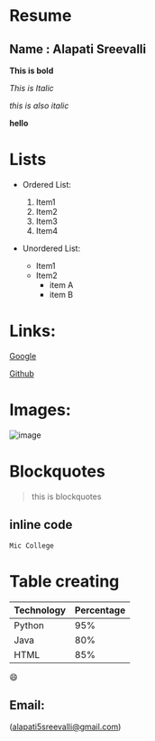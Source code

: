 # Resume

## Name : Alapati Sreevalli

**This is bold**

*This is Italic*

_this is also italic_

<h>**hello**</h1>

# Lists

 - Ordered List:
 
    1. Item1
    2. Item2
    3. Item3
    4. Item4
 - Unordered List:
 
    * Item1
    * Item2
       * item A
       * item B
 # Links:
 
 [Google](https://google.com)
 
 [Github](https://github.com)

# Images:

![image](https://user-images.githubusercontent.com/84225895/118591239-78e86780-b7c1-11eb-815a-789feca10062.png)

# Blockquotes

> this is blockquotes

## inline code

`Mic College`

# Table creating

Technology|Percentage
----------|----------
Python    | 95%
Java      | 80%
HTML      | 85%


:smile:

## Email:

(alapati5sreevalli@gmail.com)


